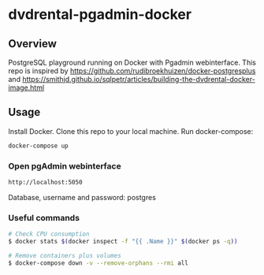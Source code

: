 # dvdrental-pgadmin-docker

## Overview
PostgreSQL playground running on Docker with Pgadmin webinterface. This repo is inspired by https://github.com/rudibroekhuizen/docker-postgresplus and https://smithjd.github.io/sqlpetr/articles/building-the-dvdrental-docker-image.html

## Usage
Install Docker. Clone this repo to your local machine. Run docker-compose: 
```bash
docker-compose up
```

### Open pgAdmin webinterface
```bash
http://localhost:5050
```
Database, username and password: postgres


### Useful commands
```bash
# Check CPU consumption
$ docker stats $(docker inspect -f "{{ .Name }}" $(docker ps -q))

# Remove containers plus volumes
$ docker-compose down -v --remove-orphans --rmi all
```